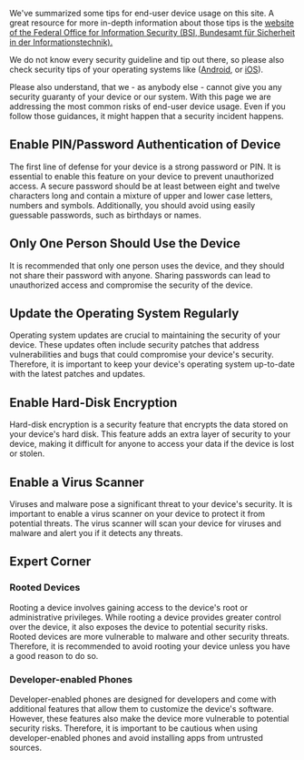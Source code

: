 We've summarized some tips for end-user device usage on this site. A great resource for more in-depth information about those tips is the [website of the Federal Office for Information Security (BSI, Bundesamt für Sicherheit in der Informationstechnik).](https://www.bsi.bund.de/EN/Themen/Verbraucherinnen-und-Verbraucher/Informationen-und-Empfehlungen/Cyber-Sicherheitsempfehlungen/Basisschutz-fuer-Computer-Mobilgeraete/Schutz-fuer-Mobilgeraete/Sicherheit-bei-Apps/sicherheit-bei-apps_node.html)

We do not know every security guideline and tip out there, so please also check security tips of your operating systems like ([Android](https://www.android.com/intl/safety/), or [iOS](https://support.apple.com/guide/security/welcome/web)).

Please also understand, that we - as anybody else - cannot give you any security guaranty of your device or our system. With this page we are addressing the most common risks of end-user device usage. Even if you follow those guidances, it might happen that a security incident happens.

## Enable PIN/Password Authentication of Device

The first line of defense for your device is a strong password or PIN. It is essential to enable this feature on your device to prevent unauthorized access. A secure password should be at least between eight and twelve characters long and contain a mixture of upper and lower case letters, numbers and symbols. Additionally, you should avoid using easily guessable passwords, such as birthdays or names.

## Only One Person Should Use the Device

It is recommended that only one person uses the device, and they should not share their password with anyone. Sharing passwords can lead to unauthorized access and compromise the security of the device.

## Update the Operating System Regularly

Operating system updates are crucial to maintaining the security of your device. These updates often include security patches that address vulnerabilities and bugs that could compromise your device's security. Therefore, it is important to keep your device's operating system up-to-date with the latest patches and updates.

## Enable Hard-Disk Encryption

Hard-disk encryption is a security feature that encrypts the data stored on your device's hard disk. This feature adds an extra layer of security to your device, making it difficult for anyone to access your data if the device is lost or stolen.

## Enable a Virus Scanner

Viruses and malware pose a significant threat to your device's security. It is important to enable a virus scanner on your device to protect it from potential threats. The virus scanner will scan your device for viruses and malware and alert you if it detects any threats.

## Expert Corner

### Rooted Devices

Rooting a device involves gaining access to the device's root or administrative privileges. While rooting a device provides greater control over the device, it also exposes the device to potential security risks. Rooted devices are more vulnerable to malware and other security threats. Therefore, it is recommended to avoid rooting your device unless you have a good reason to do so.

### Developer-enabled Phones

Developer-enabled phones are designed for developers and come with additional features that allow them to customize the device's software. However, these features also make the device more vulnerable to potential security risks. Therefore, it is important to be cautious when using developer-enabled phones and avoid installing apps from untrusted sources.
